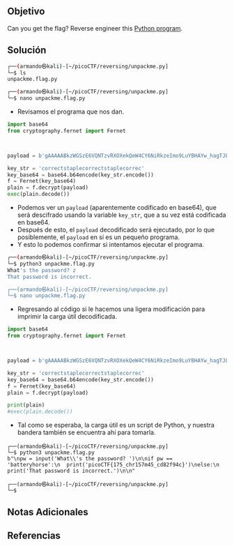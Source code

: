 ## Objetivo
Can you get the flag? Reverse engineer this [Python program](https://artifacts.picoctf.net/c/49/unpackme.flag.py).
## Solución

```bash
┌──(armando㉿kali)-[~/picoCTF/reversing/unpackme.py]
└─$ ls
unpackme.flag.py

┌──(armando㉿kali)-[~/picoCTF/reversing/unpackme.py]
└─$ nano unpackme.flag.py 
```
- Revisamos el programa que nos dan.
```python
import base64
from cryptography.fernet import Fernet



payload = b'gAAAAABkzWGSzE6VQNTzvRXOXekQeW4CY6NiRkzeImo9LuYBHAYw_hagTJLJL0c-kmNsjY33IUbU2IWlqxA3Fpp9S7RxNkiwMDZgLmRlI9-lGAEW-_i72RSDvylNR3QkpJW2JxubjLUC5VwoVgH62wxDuYu1rRD5KadwTADdABqsx2MkY6fKNTMCYY09Se6yjtRBftfTJUL-LKz2bwgXNd6O-WpbfXEMvCv3gNQ7sW4pgUnb-gDVZvrLNrug_1YFaIe3yKr0Awo0HIN3XMdZYpSE1c9P4G0sMQ=='

key_str = 'correctstaplecorrectstaplecorrec'
key_base64 = base64.b64encode(key_str.encode())
f = Fernet(key_base64)
plain = f.decrypt(payload)
exec(plain.decode())
```
- Podemos ver un `payload` (aparentemente codificado en base64), que será descifrado usando la variable `key_str`, que a su vez está codificada en base64.
- Después de esto, el `payload` decodificado será ejecutado, por lo que posiblemente, el `payload` en sí es un pequeño programa.
- Y esto lo podemos confirmar si intentamos ejecutar el programa.
```bash
┌──(armando㉿kali)-[~/picoCTF/reversing/unpackme.py]
└─$ python3 unpackme.flag.py 
What's the password? z
That password is incorrect.

┌──(armando㉿kali)-[~/picoCTF/reversing/unpackme.py]
└─$ nano unpackme.flag.py
```
- Regresando al código si le hacemos una ligera modificación para imprimir la carga útil decodificada.
```python
import base64
from cryptography.fernet import Fernet



payload = b'gAAAAABkzWGSzE6VQNTzvRXOXekQeW4CY6NiRkzeImo9LuYBHAYw_hagTJLJL0c-kmNsjY33IUbU2IWlqxA3Fpp9S7RxNkiwMDZgLmRlI9-lGAEW-_i72RSDvylNR3QkpJW2JxubjLUC5VwoVgH62wxDuYu1rRD5KadwTADdABqsx2MkY6fKNTMCYY09Se6yjtRBftfTJUL-LKz2bwgXNd6O-WpbfXEMvCv3gNQ7sW4pgUnb-gDVZvrLNrug_1YFaIe3yKr0Awo0HIN3XMdZYpSE1c9P4G0sMQ=='

key_str = 'correctstaplecorrectstaplecorrec'
key_base64 = base64.b64encode(key_str.encode())
f = Fernet(key_base64)
plain = f.decrypt(payload)

print(plain)
#exec(plain.decode())
```
- Tal como se esperaba, la carga útil es un script de Python, y nuestra bandera también se encuentra ahí para tomarla.
```
┌──(armando㉿kali)-[~/picoCTF/reversing/unpackme.py]
└─$ python3 unpackme.flag.py
b"\npw = input('What\\'s the password? ')\n\nif pw == 'batteryhorse':\n  print('picoCTF{175_chr157m45_cd82f94c}')\nelse:\n  print('That password is incorrect.')\n\n"

┌──(armando㉿kali)-[~/picoCTF/reversing/unpackme.py]
└─$ 
```

## Notas Adicionales
## Referencias